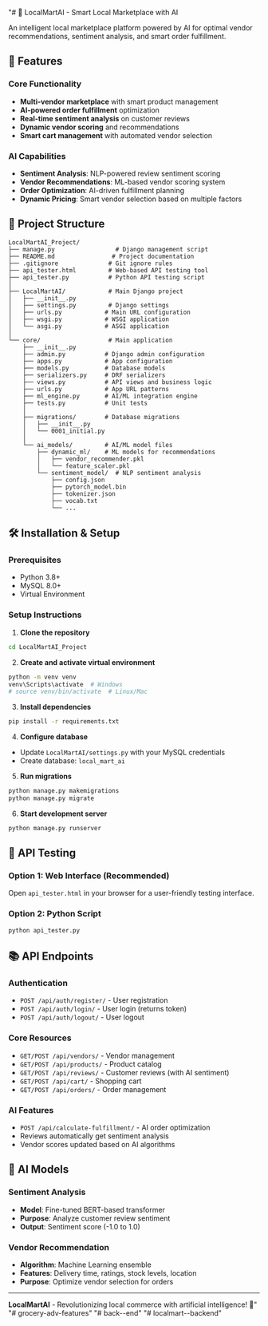"# 🛒 LocalMartAI - Smart Local Marketplace with AI

An intelligent local marketplace platform powered by AI for optimal vendor recommendations, sentiment analysis, and smart order fulfillment.

## 🚀 Features

### Core Functionality
- **Multi-vendor marketplace** with smart product management
- **AI-powered order fulfillment** optimization
- **Real-time sentiment analysis** on customer reviews
- **Dynamic vendor scoring** and recommendations
- **Smart cart management** with automated vendor selection

### AI Capabilities
- **Sentiment Analysis**: NLP-powered review sentiment scoring
- **Vendor Recommendations**: ML-based vendor scoring system
- **Order Optimization**: AI-driven fulfillment planning
- **Dynamic Pricing**: Smart vendor selection based on multiple factors

## 📁 Project Structure

```
LocalMartAI_Project/
├── manage.py                 # Django management script
├── README.md                # Project documentation
├── .gitignore              # Git ignore rules
├── api_tester.html         # Web-based API testing tool
├── api_tester.py           # Python API testing script
│
├── LocalMartAI/            # Main Django project
│   ├── __init__.py
│   ├── settings.py         # Django settings
│   ├── urls.py            # Main URL configuration
│   ├── wsgi.py            # WSGI application
│   └── asgi.py            # ASGI application
│
└── core/                   # Main application
    ├── __init__.py
    ├── admin.py           # Django admin configuration
    ├── apps.py            # App configuration
    ├── models.py          # Database models
    ├── serializers.py     # DRF serializers
    ├── views.py           # API views and business logic
    ├── urls.py            # App URL patterns
    ├── ml_engine.py       # AI/ML integration engine
    ├── tests.py           # Unit tests
    │
    ├── migrations/        # Database migrations
    │   ├── __init__.py
    │   └── 0001_initial.py
    │
    └── ai_models/         # AI/ML model files
        ├── dynamic_ml/    # ML models for recommendations
        │   ├── vendor_recommender.pkl
        │   └── feature_scaler.pkl
        └── sentiment_model/  # NLP sentiment analysis
            ├── config.json
            ├── pytorch_model.bin
            ├── tokenizer.json
            ├── vocab.txt
            └── ...
```

## 🛠️ Installation & Setup

### Prerequisites
- Python 3.8+
- MySQL 8.0+
- Virtual Environment

### Setup Instructions

1. **Clone the repository**
```bash
cd LocalMartAI_Project
```

2. **Create and activate virtual environment**
```bash
python -m venv venv
venv\Scripts\activate  # Windows
# source venv/bin/activate  # Linux/Mac
```

3. **Install dependencies**
```bash
pip install -r requirements.txt
```

4. **Configure database**
- Update `LocalMartAI/settings.py` with your MySQL credentials
- Create database: `local_mart_ai`

5. **Run migrations**
```bash
python manage.py makemigrations
python manage.py migrate
```

6. **Start development server**
```bash
python manage.py runserver
```

## 🧪 API Testing

### Option 1: Web Interface (Recommended)
Open `api_tester.html` in your browser for a user-friendly testing interface.

### Option 2: Python Script
```bash
python api_tester.py
```

## 📚 API Endpoints

### Authentication
- `POST /api/auth/register/` - User registration
- `POST /api/auth/login/` - User login (returns token)
- `POST /api/auth/logout/` - User logout

### Core Resources
- `GET/POST /api/vendors/` - Vendor management
- `GET/POST /api/products/` - Product catalog
- `GET/POST /api/reviews/` - Customer reviews (with AI sentiment)
- `GET/POST /api/cart/` - Shopping cart
- `GET/POST /api/orders/` - Order management

### AI Features
- `POST /api/calculate-fulfillment/` - AI order optimization
- Reviews automatically get sentiment analysis
- Vendor scores updated based on AI algorithms

## 🤖 AI Models

### Sentiment Analysis
- **Model**: Fine-tuned BERT-based transformer
- **Purpose**: Analyze customer review sentiment
- **Output**: Sentiment score (-1.0 to 1.0)

### Vendor Recommendation
- **Algorithm**: Machine Learning ensemble
- **Features**: Delivery time, ratings, stock levels, location
- **Purpose**: Optimize vendor selection for orders

---

**LocalMartAI** - Revolutionizing local commerce with artificial intelligence! 🚀" 
"# grocery-adv-features" 
"# back--end" 
"# localmart--backend" 
